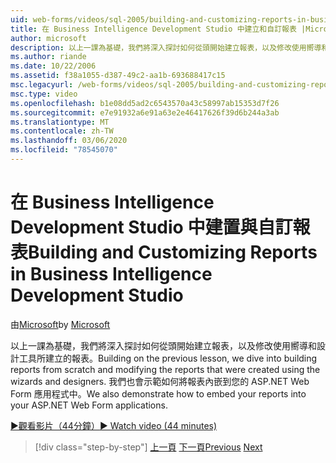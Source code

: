 ```yaml
---
uid: web-forms/videos/sql-2005/building-and-customizing-reports-in-business-intelligence-development-studio
title: 在 Business Intelligence Development Studio 中建立和自訂報表 |Microsoft Docs
author: microsoft
description: 以上一課為基礎，我們將深入探討如何從頭開始建立報表，以及修改使用嚮導和設計工具所建立的報表。 我們是 。
ms.author: riande
ms.date: 10/22/2006
ms.assetid: f38a1055-d387-49c2-aa1b-693688417c15
msc.legacyurl: /web-forms/videos/sql-2005/building-and-customizing-reports-in-business-intelligence-development-studio
msc.type: video
ms.openlocfilehash: b1e08dd5ad2c6543570a43c58997ab15353d7f26
ms.sourcegitcommit: e7e91932a6e91a63e2e46417626f39d6b244a3ab
ms.translationtype: MT
ms.contentlocale: zh-TW
ms.lasthandoff: 03/06/2020
ms.locfileid: "78545070"
---
```

# <a name="building-and-customizing-reports-in-business-intelligence-development-studio"></a><span data-ttu-id="c932a-104">在 Business Intelligence Development Studio 中建置與自訂報表</span><span class="sxs-lookup"><span data-stu-id="c932a-104">Building and Customizing Reports in Business Intelligence Development Studio</span></span>

<span data-ttu-id="c932a-105">由[Microsoft](https://github.com/microsoft)</span><span class="sxs-lookup"><span data-stu-id="c932a-105">by [Microsoft](https://github.com/microsoft)</span></span>

<span data-ttu-id="c932a-106">以上一課為基礎，我們將深入探討如何從頭開始建立報表，以及修改使用嚮導和設計工具所建立的報表。</span><span class="sxs-lookup"><span data-stu-id="c932a-106">Building on the previous lesson, we dive into building reports from scratch and modifying the reports that were created using the wizards and designers.</span></span> <span data-ttu-id="c932a-107">我們也會示範如何將報表內嵌到您的 ASP.NET Web Form 應用程式中。</span><span class="sxs-lookup"><span data-stu-id="c932a-107">We also demonstrate how to embed your reports into your ASP.NET Web Form applications.</span></span>

[<span data-ttu-id="c932a-108">&#9654;觀看影片（44分鐘）</span><span class="sxs-lookup"><span data-stu-id="c932a-108">&#9654; Watch video (44 minutes)</span></span>](https://channel9.msdn.com/Blogs/ASP-NET-Site-Videos/building-and-customizing-reports-in-business-intelligence-development-studio)

> [!div class="step-by-step"]
> <span data-ttu-id="c932a-109">[上一頁](getting-started-with-reporting-services.md)
> [下一頁](creating-and-using-stored-procedures.md)</span><span class="sxs-lookup"><span data-stu-id="c932a-109">[Previous](getting-started-with-reporting-services.md)
[Next](creating-and-using-stored-procedures.md)</span></span>
